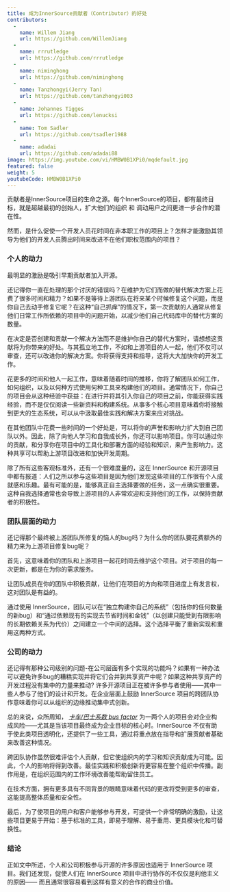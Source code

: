 ```yaml
---
title: 成为InnerSource贡献者（Contributor）的好处
contributors:
  - 
    name: Willem Jiang
    url: https://github.com/WillemJiang
  - 
    name: rrrutledge
    url: https://github.com/rrrutledge
  - 
    name: niminghong
    url: https://github.com/niminghong
  - 
    name: Tanzhongyi(Jerry Tan)
    url: https://github.com/tanzhongyi003
  - 
    name: Johannes Tigges
    url: https://github.com/lenucksi
  - 
    name: Tom Sadler
    url: https://github.com/tsadler1988
  - 
    name: adadai
    url: https://github.com/adadai88
image: https://img.youtube.com/vi/HMBW0B1XPi0/mqdefault.jpg
featured: false
weight: 5
youtubeCode: HMBW0B1XPi0
---
```


<div class="paragraph">
<p>贡献者是InnerSource项目的生命之源。每个InnerSource的项目，都有最终目标，就是超越最初的创始人，扩大他们的组织 和 调动用户之间更进一步合作的潜在性。</p>
</div>
<div class="paragraph">
<p>然而，是什么促使一个开发人员花时间在非本职工作的项目上？怎样才能激励其领导为他们的开发人员腾出时间来改进不在他们职权范围内的项目？</p>
</div>
<div class="sect2">
<h3 id="_个人的动力">个人的动力</h3>
<div class="paragraph">
<p>最明显的激励是吸引早期贡献者加入开源。</p>
</div>
<div class="paragraph">
<p>还记得你一直在处理的那个讨厌的错误吗？在维护为它们而做的替代解决方案上花费了很多时间和精力？如果不是等待上游团队在将来某个时候修复这个问题，而是你自己去动手修复它呢？在这种“自己抓痒”的情况下，第一次贡献的人通常从修复他们日常工作所依赖的项目中的问题开始，以减少他们自己代码库中的替代方案的数量。</p>
</div>
<div class="paragraph">
<p>在决定是否创建和贡献一个解决方法而不是维护你自己的替代方案时，请想想这贡献将为你带来的好处。与其孤立地工作，不如和上游项目的人一起，他们不仅可以审查，还可以改进你的解决方案。你将获得支持和指导，这将大大加快你的开发工作。</p>
</div>
<div class="paragraph">
<p>花更多的时间和他人一起工作，意味着随着时间的推移，你将了解团队如何工作，如何组织，以及以何种方式使用何种工具来构建他们的项目。通常情况下，你自己的项目会从这种经验中获益：在进行并将其引入你自己的项目之前，你能获得实践经验，而不是仅仅阅读一些新资料和构建系统。从事多个核心项目意味着你将接触到更大的生态系统，可以从中汲取最佳实践和解决方案来应对挑战。</p>
</div>
<div class="paragraph">
<p>在其他团队中花费一些时间的一个好处是，可以将你的声誉和影响力扩大到自己团队以外。因此，除了向他人学习和自我成长外，你还可以影响项目。你可以通过你的贡献，和分享你在项目中的工具化和部署方面的经验和知识，来产生影响力。这种共享可以帮助上游项目改进和加快开发周期。</p>
</div>
<div class="paragraph">
<p>除了所有这些客观标准外，还有一个很难度量的，这在 InnerSource 和开源项目中都有报道：人们之所以参与这些项目是因为他们发现这些项目的工作很有个人成就感和乐趣。最有可能的是，能够真正自主选择要做的任务，这一点确实很重要。这种自我选择通常也会导致上游项目的人非常欢迎和支持他们的工作，以保持贡献者的积极性。</p>
</div>
</div>
<div class="sect2">
<h3 id="_团队层面的动力">团队层面的动力</h3>
<div class="paragraph">
<p>还记得那个最终被上游团队所修复的恼人的bug吗？为什么你的团队要花费额外的精力来为上游项目修复bug呢？</p>
</div>
<div class="paragraph">
<p>首先，这意味着你的团队和上游项目一起花时间去维护这个项目。对于项目的每一次更新，都是在为你的需求服务。</p>
</div>
<div class="paragraph">
<p>让团队成员在你的团队中积极贡献，让他们在项目的方向和项目进度上有发言权，这对团队是有益的。</p>
</div>
<div class="paragraph">
<p>通过使用 InnerSource，团队可以在“独立构建你自己的系统”（包括你的任何数量的新bug）和“通过依赖现有的实现去节省时间和金钱”（以创建只能受到有限影响的长期依赖关系为代价）之间建立一个中间的选择。这个选择平衡了重新实现和重用这两种方式。</p>
</div>
</div>
<div class="sect2">
<h3 id="_公司的动力">公司的动力</h3>
<div class="paragraph">
<p>还记得有那种公司级别的问题-在公司层面有多个实现的功能吗？如果有一种办法可以避免许多bug的糟糕实现并将它们合并到共享资产中呢？如果这种共享资产的开发过程没有集中的力量来推动? 许多开源项目正在被许多参与者使用——其中一些人参与了他们的设计和开发。在企业层面上鼓励 InnerSource 项目的跨团队协作意味着你可以从组织的边缘推动集中式创新。</p>
</div>
<div class="paragraph">
<p>总的来说，众所周知， <a href="https://en.wikipedia.org/wiki/Bus_factor"><em>卡车/巴士系数 bus factor</em></a> 为一两个人的项目会对企业构成风险——尤其是当该项目最终成为企业目标的核心时。InnerSource 不仅有助于使此类项目透明化，还提供了一些工具，通过将重点放在指导和扩展贡献者基础来改善这种情况。</p>
</div>
<div class="paragraph">
<p>跨团队协作虽然很难评估个人贡献，但它使组织内的学习和知识贡献成为可能。因此，个人的影响将得到改善。最佳实践和积极创新将更容易在整个组织中传播。副作用是，在组织范围内的工作环境改善能帮助留住员工。</p>
</div>
<div class="paragraph">
<p>在技术方面，拥有更多具有不同背景的眼睛意味着代码的更改将受到更多的审查，这能提高整体质量和安全性。</p>
</div>
<div class="paragraph">
<p>最后，为了使项目的用户和客户能够参与开发，可提供一个非常明确的激励，让这些项目更易于开始：基于标准的工具，即易于理解、易于重用、更具模块化和可替换性。</p>
</div>
</div>
<div class="sect2">
<h3 id="_结论">结论</h3>
<div class="paragraph">
<p>正如文中所述，个人和公司积极参与开源的许多原因也适用于 InnerSource 项目。我们还发现，促使人们在 InnerSource 项目中进行协作的不仅仅是利他主义的原因——
而且通常很容易看到这样有意义的合作的商业价值。</p>
</div>
</div>
<!--- This file autogenerated from https://github.com/InnerSourceCommons/InnerSourceLearningPath/blob/main/scripts -->